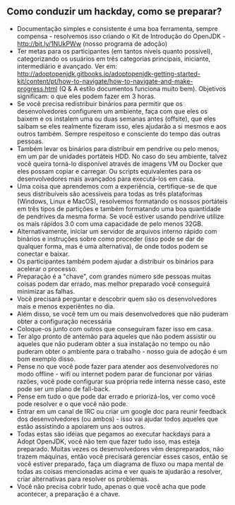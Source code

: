 ## Como conduzir um hackday, como se preparar?

- Documentação simples e consistente é uma boa ferramenta, sempre compensa - resolvemos isso criando o Kit de Introdução do OpenJDK - http://bit.ly/1NUkPWw (nosso programa de adoção)
- Ter metas para os participantes (em tantos níveis quanto possível), categorizando os usuários em três categorias principais, iniciante, intermediário e avançado. Ver em: http://adoptopenjdk.gitbooks.io/adoptopenjdk-getting-started-kit/content/pt/how-to-navigate/how-to-navigate-and-make-progress.html (Q & A estilo documentos funciona muito bem). Objetivos significam: o que eles podem fazer em 3 horas.
- Se você precisa redistribuir binários para permitir que os desenvolvedores configurem um ambiente, faça com que eles os baixem e os instalem uma ou duas semanas antes (offsite), que eles saibam se eles realmente fizeram isso, eles ajudarão a si mesmos e aos outros também. Sempre respeitoso e consciente do tempo das outras pessoas.
- Também levar os binários para distribuir em pendrive ou pelo menos, em um par de unidades portáteis HDD. No caso do seu ambiente, talvez você queira torná-lo disponível através de imagens VM ou Docker que eles possam copiar e carregar. Ou scripts equivalentes para os desenvolvedores mais avançados para executá-los em casa.
- Uma coisa que aprendemos com a experiência, certifique-se de que seus distribuíveis são acessíveis para todas as três plataformas (Windows, Linux e MacOS), resolvemos formatando os nossos portáteis em três tipos de partições e também formatando uma boa quantidade de pendrives da mesma forma. Se você estiver usando pendrive utilize os mais rápidos 3.0 com uma capacidade de pelo menos 32GB.
- Alternativamente, iniciar um servidor de arquivos interno rápido com binários e instruções sobre como proceder (isso pode se dar de qualquer forma, mas é uma alternativa), de onde todos podem se conectar e baixar.
- Os participantes também podem ajudar a distribuir os binários para acelerar o processo.
- Preparação é a "chave", com grandes número sde pessoas muitas coisas podem dar errado, mas melhor preparado você conseguirá minimizar as falhas.
- Você precisará perguntar e descobrir quem são os desenvolvedores mais e menos experiêntes no dia.
- Além disso, se você tem um ou mais desenvolvedores que não puderam obter a configuração necessária
- Coloque-os junto com outros que conseguiram fazer isso em casa.
- Ter algo pronto de antemão para aqueles que não podem assistir ou aqueles que não puderam obter a sua instalação no tempo ou não puderam obter o ambiente para o trabalho - nosso guia de adoção é um bom exemplo disso.
- Pense no que você pode fazer para atender aos desenvolvedores no modo offline - wifi ou internet podem parar de funcionar por várias razões, você pode configurar sua própria rede interna nesse caso, este pode ser um plano de fall-back.
- Pense em tudo o que pode dar errado e priorizá-los, ver como você pode resolver e o que você não pode.
- Entrar em um canal de IRC ou criar um google doc para reunir feedback dos desenvolvedores (ou ambos) - isso vai ajudar todos aqueles que estão assistindo a apoiarem uns aos outros.
- Todas estas são idéias que pegamos ao executar hackdays para a Adopt OpenJDK, você não tem que fazer tudo isso, mas esteja preparado. Muitas vezes os desenvolvedores vêm despreparados, não trazem máquinas, então você precisará gerenciar esses casos, então se você estiver preparado, faça um diagrama de fluxo ou mapa mental de todas as coisas mencionadas acima e ver quais te ajudarão a resolver, criar alternativas para resolver os problemas.
- Você não precisa cobrir tudo, apenas o que você acha que pode acontecer, a preparação é a chave.